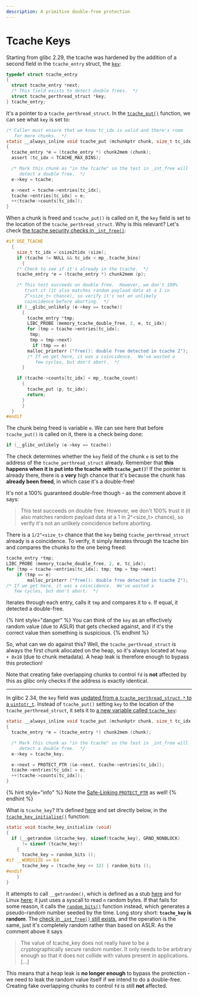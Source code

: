 ```yaml
---
description: A primitive double-free protection
---
```


# Tcache Keys

Starting from glibc 2.29, the tcache was hardened by the addition of a second field in the `tcache_entry` struct, the [`key`](https://elixir.bootlin.com/glibc/glibc-2.29/source/malloc/malloc.c#L2908):

```c
typedef struct tcache_entry
{
  struct tcache_entry *next;
  /* This field exists to detect double frees.  */
  struct tcache_perthread_struct *key;
} tcache_entry;
```

It's a pointer to a `tcache_perthread_struct`. In the [`tcache_put()`](https://elixir.bootlin.com/glibc/glibc-2.29/source/malloc/malloc.c#L2928) function, we can see what `key` is set to:

```c
/* Caller must ensure that we know tc_idx is valid and there's room
   for more chunks.  */
static __always_inline void tcache_put (mchunkptr chunk, size_t tc_idx)
{
  tcache_entry *e = (tcache_entry *) chunk2mem (chunk);
  assert (tc_idx < TCACHE_MAX_BINS);

  /* Mark this chunk as "in the tcache" so the test in _int_free will
     detect a double free.  */
  e->key = tcache;

  e->next = tcache->entries[tc_idx];
  tcache->entries[tc_idx] = e;
  ++(tcache->counts[tc_idx]);
}
```

When a chunk is freed and `tcache_put()` is called on it, the `key` field is set to the location of the `tcache_perthread_struct`. Why is this relevant? Let's check [the tcache security checks in `_int_free()`](https://elixir.bootlin.com/glibc/glibc-2.29/source/malloc/malloc.c#L4189):

```c
#if USE_TCACHE
  {
    size_t tc_idx = csize2tidx (size);
    if (tcache != NULL && tc_idx < mp_.tcache_bins)
      {
	/* Check to see if it's already in the tcache.  */
	tcache_entry *e = (tcache_entry *) chunk2mem (p);

	/* This test succeeds on double free.  However, we don't 100%
	   trust it (it also matches random payload data at a 1 in
	   2^<size_t> chance), so verify it's not an unlikely
	   coincidence before aborting.  */
	if (__glibc_unlikely (e->key == tcache))
	  {
	    tcache_entry *tmp;
	    LIBC_PROBE (memory_tcache_double_free, 2, e, tc_idx);
	    for (tmp = tcache->entries[tc_idx];
		 tmp;
		 tmp = tmp->next)
	      if (tmp == e)
		malloc_printerr ("free(): double free detected in tcache 2");
	    /* If we get here, it was a coincidence.  We've wasted a
	       few cycles, but don't abort.  */
	  }

	if (tcache->counts[tc_idx] < mp_.tcache_count)
	  {
	    tcache_put (p, tc_idx);
	    return;
	  }
      }
  }
#endif
```

The chunk being freed is variable `e`. We can see here that before `tcache_put()` is called on it, there is a check being done:

```c
if (__glibc_unlikely (e->key == tcache))
```

The check determines whether the `key` field of the chunk `e` is set to the address of the `tcache_perthread_struct` already. Remember that **this happens when it is put into the tcache with `tcache_put()`**! If the pointer is already there, there is a **very** high chance that it's because the chunk has **already been freed**, in which case it's a double-free!

It's not a 100% guaranteed double-free though - as the comment above it says:

> This test succeeds on double free.  However, we don't 100% trust it (it also matches random payload data at a 1 in 2^\<size\_t> chance), so verify it's not an unlikely coincidence before aborting.

There is a `1/2^<size_t>` chance that the `key` being `tcache_perthread_struct` already is a coincidence. To verify, it simply iterates through the tcache bin and compares the chunks to the one being freed:

```c
tcache_entry *tmp;
LIBC_PROBE (memory_tcache_double_free, 2, e, tc_idx);
for (tmp = tcache->entries[tc_idx]; tmp; tmp = tmp->next)
    if (tmp == e)
        malloc_printerr ("free(): double free detected in tcache 2");
/* If we get here, it was a coincidence.  We've wasted a
   few cycles, but don't abort.  */
```

Iterates through each entry, calls it `tmp` and compares it to `e`. If equal, it detected a double-free.

{% hint style="danger" %}
You can think of the `key` as an effectively random value (due to ASLR) that gets checked against, and if it's the correct value then something is suspicious.
{% endhint %}

So, what can we do against this? Well, the `tcache_perthread_struct` is always the first chunk allocated on the heap, so it's always located at `heap + 0x10` (due to chunk metadata). A heap leak is therefore enough to bypass this protection!

Note that creating fake overlapping chunks to control `fd` is **not** affected by this as glibc only checks if the address is exactly identical.

***

In glibc 2.34, the `key` field was [updated from a `tcache_perthread_struct *` to a `uintptr_t`](https://elixir.bootlin.com/glibc/glibc-2.34/source/malloc/malloc.c#L3017). Instead of `tcache_put()` setting `key` to the location of the `tcache_perthread_struct`, it sets it to [a new variable called `tcache_key`](https://elixir.bootlin.com/glibc/glibc-2.34/source/malloc/malloc.c#L3068):

```c
static __always_inline void tcache_put (mchunkptr chunk, size_t tc_idx)
{
  tcache_entry *e = (tcache_entry *) chunk2mem (chunk);

  /* Mark this chunk as "in the tcache" so the test in _int_free will
     detect a double free.  */
  e->key = tcache_key;

  e->next = PROTECT_PTR (&e->next, tcache->entries[tc_idx]);
  tcache->entries[tc_idx] = e;
  ++(tcache->counts[tc_idx]);
}
```

{% hint style="info" %}
Note the [Safe-Linking `PROTECT_PTR`](safe-linking.md) as well!
{% endhint %}

What is `tcache_key`? It's defined [here](https://elixir.bootlin.com/glibc/glibc-2.34/source/malloc/malloc.c#L3035) and set directly below, in the [`tcache_key_initialise()`](https://elixir.bootlin.com/glibc/glibc-2.34/source/malloc/malloc.c#L3047) function:

```c
static void tcache_key_initialize (void)
{
  if (__getrandom (&tcache_key, sizeof(tcache_key), GRND_NONBLOCK)
      != sizeof (tcache_key))
    {
      tcache_key = random_bits ();
#if __WORDSIZE == 64
      tcache_key = (tcache_key << 32) | random_bits ();
#endif
    }
}
```

It attempts to call `__getrandom()`, which is defined as a stub [here](https://elixir.bootlin.com/glibc/glibc-2.34/source/stdlib/getrandom.c#L25) and for Linux [here](https://elixir.bootlin.com/glibc/glibc-2.34/source/sysdeps/unix/sysv/linux/getrandom.c#L27); it just uses a syscall to read `n` random bytes. If that fails for some reason, it calls the [`random_bits()`](https://elixir.bootlin.com/glibc/glibc-2.34/source/include/random-bits.h#L31) function instead, which generates a pseudo-random number seeded by the time. Long story short: **`tcache_key` is random**. The [check in `_int_free()` still exists](https://elixir.bootlin.com/glibc/glibc-2.34/source/malloc/malloc.c#L4346), and the operation is the same, just it's completely random rather than based on ASLR. As the comment above it says

> The value of tcache\_key does not really have to be a cryptographically secure random number.  It only needs to be arbitrary enough so that it does not collide with values present in applications.  \[...]

This means that a heap leak is **no longer enough** to bypass the protection - we need to leak the random value itself if we intend to do a double-free. Creating fake overlapping chunks to control `fd` is still **not** affected.
